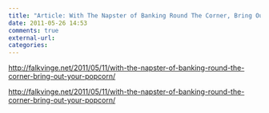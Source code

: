 ```yaml
---
title: "Article: With The Napster of Banking Round The Corner, Bring Out Your Popcorn - Falkvinge on Infopolicy"
date: 2011-05-26 14:53
comments: true
external-url:
categories:
---
```

[<http://falkvinge.net/2011/05/11/with-the-napster-of-banking-round-the-corner-bring-out-your-popcorn/>][1]

<http://falkvinge.net/2011/05/11/with-the-napster-of-banking-round-the-corner-bring-out-your-popcorn/>

  [1]: http://falkvinge.net/2011/05/11/with-the-napster-of-banking-round-the-corner-bring-out-your-popcorn/
